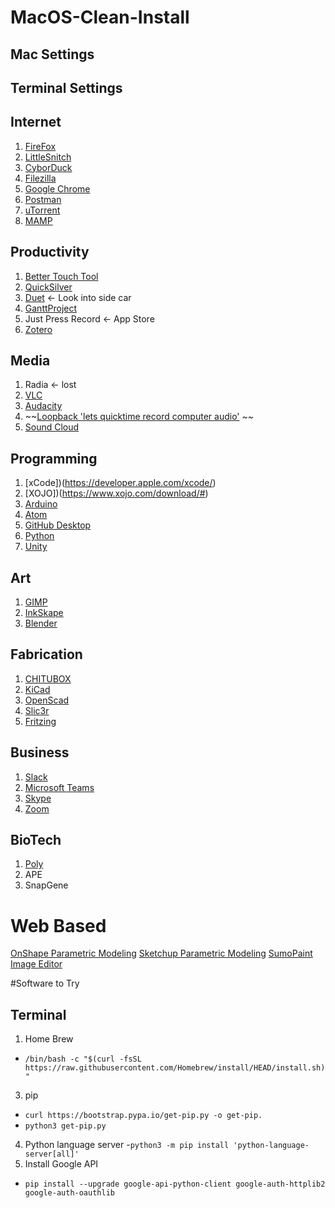 # MacOS-Clean-Install

## Mac Settings

## Terminal Settings

## Internet
1. [FireFox](https://www.mozilla.org/en-US/firefox/accounts/)
2. [LittleSnitch](https://www.obdev.at/products/littlesnitch/download.html)
3. [CyborDuck](https://cyberduck.io/download/)
4. [Filezilla](https://filezilla-project.org/download.php#close)
5. [Google Chrome](https://www.google.com/chrome/thank-you.html?statcb=0&installdataindex=empty&defaultbrowser=0)
6. [Postman](https://www.postman.com/downloads/)
7. [uTorrent](https://www.utorrent.com/downloads/complete/track/stable/os/osx)
8. [MAMP](https://www.mamp.info/en/mac/)


## Productivity
1. [Better Touch Tool](https://folivora.ai/downloads)
2. [QuickSilver](https://qsapp.com/download.php)
3. [Duet](https://www.duetdisplay.com/) <- Look into side car
4. [GanttProject](https://www.ganttproject.biz/download/gp30#mac)
5. Just Press Record <- App Store
6. [Zotero](https://www.zotero.org/download/)

## Media
1. Radia <- lost
2. [VLC](https://get.videolan.org/vlc/3.0.11.1/macosx/vlc-3.0.11.1.dmg)
3. [Audacity](https://www.audacityteam.org/download/mac/)
4. ~~[Loopback 'lets quicktime record computer audio'](https://rogueamoeba.com/loopback/) ~~ 
5. [Sound Cloud](https://www.macupdate.com/app/mac/14067/soundflower/download)

## Programming
1. [xCode])(https://developer.apple.com/xcode/)
2. [XOJO])(https://www.xojo.com/download/#)
3. [Arduino](https://www.arduino.cc/en/main/OldSoftwareReleases)
4. [Atom](https://atom.io/)
5. [GitHub Desktop](https://desktop.github.com/)
6. [Python](https://www.python.org/downloads/)
7. [Unity](https://unity3d.com/get-unity/download)

## Art
1. [GIMP](https://www.gimp.org/downloads/)
2. [InkSkape](https://inkscape.org/release/inkscape-1.0.1/mac-os-x/1010-1015/dl/)
3. [Blender](https://www.blender.org/download/)

## Fabrication
1. [CHITUBOX](https://www.chitubox.com/en/download/chitubox-free)
2. [KiCad](https://kicad.org/download/)
3. [OpenScad](https://www.openscad.org/downloads.html)
4. [Slic3r](https://dl.slic3r.org/mac/)
5. [Fritzing](https://fritzing.org/download/?paid)

## Business
1. [Slack](https://slack.com/downloads/mac)
2. [Microsoft Teams](https://teams.microsoft.com/uswe-01/downloads)
3. [Skype](https://www.skype.com/en/get-skype/)
4. [Zoom](https://zoom.us/client/latest/Zoom.pkg)

## BioTech
1. [Poly](https://github.com/TimothyStiles/poly)
2. APE
3. SnapGene

# Web Based
[OnShape Parametric Modeling](https://onshape.com)
[Sketchup Parametric Modeling](https://Sketchup.com)
[SumoPaint Image Editor](https://sumo.app/paint/en)

#Software to Try



## Terminal
1. Home Brew 
- ``` /bin/bash -c "$(curl -fsSL https://raw.githubusercontent.com/Homebrew/install/HEAD/install.sh)" ```
3. pip 
- ``` curl https://bootstrap.pypa.io/get-pip.py -o get-pip. ``` 
- ``` python3 get-pip.py ```
4. Python language server 
-```python3 -m pip install 'python-language-server[all]' ```
5. Install Google API 
- ```pip install --upgrade google-api-python-client google-auth-httplib2 google-auth-oauthlib ```


